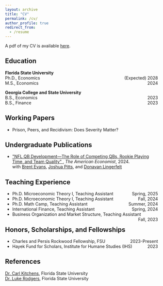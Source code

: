 ```yaml
---
layout: archive
title: "CV"
permalink: /cv/
author_profile: true
redirect_from:
  - /resume
---
```


A pdf of my CV is available <a href="/assets/CV.pdf" target="_blank">here</a>.

<section id="education">
  <h2>Education</h2>
  <p>
    <strong>Florida State University</strong><br>
    Ph.D., Economics <span style="float:right;">(Expected) 2028</span><br>
    M.S., Economics <span style="float:right;">2024</span>
  </p>
  <p>
    <strong>Georgia College and State University</strong><br>
    B.S., Economics <span style="float:right;">2023</span><br>
    B.S., Finance <span style="float:right;">2023</span>
  </p>
</section>

<section id="working-papers">
  <h2>Working Papers</h2>
  <ul>
    <li>Prison, Peers, and Recidivism: Does Severity Matter?</li>
  </ul>
</section>

<section id="publications">
  <h2>Undergraduate Publications</h2>
  <ul>
    <li>
      <a href="https://journals.sagepub.com/doi/pdf/10.1177/05694345241292611" target="_blank">
        "NFL QB Development—The Role of Competing QBs, Rookie Playing Time, and Team Quality"
      </a>, <em>The American Economist</em>, 2024.<br>
      with <a href="https://scholar.google.com/citations?user=fIReWHEAAAAJ&hl=en" target="_blank">Brent Evans</a>, 
      <a href="https://scholar.google.com/citations?hl=en&user=l4l5cA8AAAAJ&view_op=list_works&sortby=pubdate" target="_blank">Joshua Pitts</a>, and 
      <a href="https://mises.org/profile/donavan-lingerfelt" target="_blank">Donavan Lingerfelt</a>
    </li>
  </ul>
</section>

<section id="teaching-experience">
  <h2>Teaching Experience</h2>
  <ul>
    <li>Ph.D. Microeconomic Theory I, Teaching Assistant <span style="float:right;">Spring, 2025</span></li>
    <li>Ph.D. Microeconomic Theory I, Teaching Assistant <span style="float:right;">Fall, 2024</span></li>
    <li>Ph.D. Math Camp, Teaching Assistant <span style="float:right;">Summer, 2024</span></li>
    <li>International Finance, Teaching Assistant <span style="float:right;">Spring, 2024</span></li>
    <li>Business Organization and Market Structure, Teaching Assistant <span style="float:right;">Fall, 2023</span></li>
  </ul>
</section>

<section id="honors">
  <h2>Honors, Scholarships, and Fellowships</h2>
  <ul>
    <li>Charles and Persis Rockwood Fellowship, FSU <span style="float:right;">2023-Present</span></li>
    <li>Hayek Fund for Scholars, Institute for Humane Studies (IHS) <span style="float:right;">2023</span></li>
  </ul>
</section>

<section id="references">
  <h2>References</h2>
  <p>
    <a href="https://sites.google.com/site/kitchct/" target="_blank">Dr. Carl Kitchens</a>, Florida State University<br>
    <a href="https://sites.google.com/site/lukeprodgers/" target="_blank">Dr. Luke Rodgers</a>, Florida State University
  </p>
</section>

